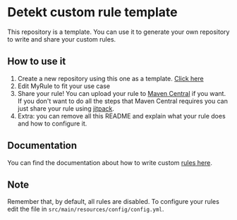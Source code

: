 # Detekt custom rule template

This repository is a template. You can use it to generate your own repository to write and share your custom rules.

## How to use it

1. Create a new repository using this one as a template. [Click here][create_template]
2. Edit MyRule to fit your use case
3. Share your rule! You can upload your rule to [Maven Central][maven_central] if you want. If you don't want to do all
   the steps that Maven Central requires you can just share your rule using [jitpack][jitpack].
4. Extra: you can remove all this README and explain what your rule does and how to configure it.

## Documentation

You can find the documentation about how to write custom [rules here][custom_rule_documentation].

## Note

Remember that, by default, all rules are disabled. To configure your rules edit the file in
`src/main/resources/config/config.yml`.

[create_template]: https://github.com/detekt/detekt-custom-rule-template/generate

[maven_central]: https://search.maven.org/

[custom_rule_documentation]: https://detekt.github.io/detekt/extensions.html

[jitpack]: https://jitpack.io/
